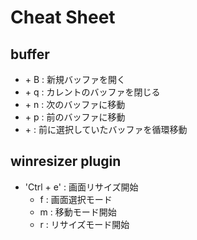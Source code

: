 # Cheat Sheet

## buffer

- <leader> + B        : 新規バッファを開く
- <leader> + q        : カレントのバッファを閉じる
- <leader> + n        : 次のバッファに移動
- <leader> + p        : 前のバッファに移動
- <leader> + <leader> : 前に選択していたバッファを循環移動

## winresizer plugin

- 'Ctrl + e'  : 画面リサイズ開始
  - f         : 画面選択モード
  - m         : 移動モード開始
  - r         : リサイズモード開始
